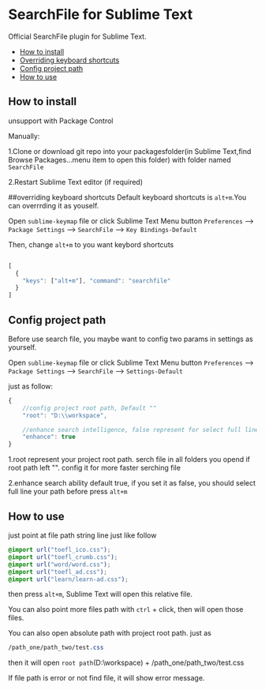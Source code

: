 # SearchFile for Sublime Text

Official SearchFile plugin for Sublime Text.

* [How to install](#how-to-install)
* [Overriding keyboard shortcuts](#overriding-keyboard-shortcuts)
* [Config project path](#config-project-path)
* [How to use](#how-to-use)

## How to install
unsupport with Package Control

Manually:

1.Clone or download git repo into your packagesfolder(in Sublime Text,find Browse Packages...menu item to open this folder) with folder named `SearchFile`

2.Restart Sublime Text editor (if required)

##overriding keyboard shortcuts
Default keyboard shortcuts is `alt+m`.You can overrrding it as youself.

Open `sublime-keymap` file or click Sublime Text Menu button `Preferences` --> `Package Settings` --> `SearchFile` --> `Key Bindings-Default`

Then, change `alt+m` to you want keybord shortcuts

```js

[
  {
    "keys": ["alt+m"], "command": "searchfile"
  }
]

```

## Config project path

Before use search file, you maybe want to config two params in settings as yourself.

Open `sublime-keymap` file or click Sublime Text Menu button `Preferences` --> `Package Settings` --> `SearchFile` --> `Settings-Default`

just as follow:

```js
{
	//config project root path, Default ""
	"root": "D:\\workspace",

	//enhance search intelligence, false represent for select full line path to search commod
	"enhance": true
}
```
1.root represent your project root path. serch file in all folders you opend if root path left "". config it for more faster serching file

2.enhance search ability default true, if you set it as false, you should select full line your path before press `alt+m`


## How to use

just point at file path string line just like follow

```css
@import url("toefl_ico.css");
@import url("toefl_crumb.css");
@import url("word/word.css");
@import url("toefl_ad.css");
@import url("learn/learn-ad.css");
```

then press `alt+m`, Sublime Text will open this relative file.

You can also point more files path with `ctrl` + click, then will open those files.

You can also open absolute path with project root path. just as
```css
/path_one/path_two/test.css
```
then it will open `root path`(D:\\workspace) + /path_one/path_two/test.css


If file path is error or not find file, it will show error message.
